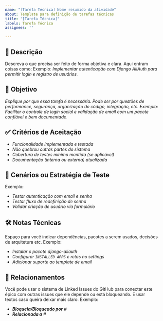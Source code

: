 ```yaml
---
name: "[Tarefa Técnica] Nome resumido da atividade"
about: Template para definição de tarefas técnicas
title: "[Tarefa Técnica]"
labels: Tarefa Técnica
assignees: ''

---
```


## **🧠 Descrição**
Descreva o que precisa ser feito de forma objetiva e clara. Aqui entram coisas como:
Exemplo:
_Implementar autenticação com Django AllAuth para permitir login e registro de usuários._

## **🎯 Objetivo**

_Explique por que essa tarefa é necessária. Pode ser por questões de performance, segurança, organização do código, integração, etc.
Exemplo:
Facilitar o controle de login social e validação de email com um pacote confiável e bem documentado._

## **✅ Critérios de Aceitação**

- _Funcionalidade implementada e testada_
- _Não quebrou outras partes do sistema_
- _Cobertura de testes mínima mantida (se aplicável)_
- _Documentação (interna ou externa) atualizada_

## **🧪 Cenários ou Estratégia de Teste**

Exemplo:
- _Testar autenticação com email e senha_
- _Testar fluxo de redefinição de senha_
- _Validar criação de usuário via formulário_

## **🛠️ Notas Técnicas**

Espaço para você indicar dependências, pacotes a serem usados, decisões de arquitetura etc.
Exemplo:
- _Instalar o pacote django-allauth_
- _Configurar `INSTALLED_APPS` e rotas no settings_
- _Adicionar suporte ao template de email_

## **🔗 Relacionamentos**

Você pode usar o sistema de Linked Issues do GitHub para conectar este épico com outras issues que ele depende ou está bloqueando. E usar textos caso queira deixar mais claro.
Exemplo:

- **_Bloqueia/Bloqueado por_** # 
- **_Relacionada a_** #
